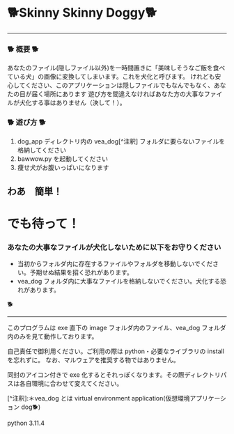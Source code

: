 # 🐕Skinny Skinny Doggy🐕

---

### 🐕 概要 🐕

あなたのファイル(隠しファイル以外)を一時間置きに「美味しそうなご飯を食べている犬」の画像に変換してしまいます。これを犬化と呼びます。
けれども安心してください、このアプリケーションは隠しファイルでもなんでもなく、あなたの目が届く場所にあります
遊び方を間違えなければあなた方の大事なファイルが犬化する事はありません（決して！）。

### 🐕 遊び方 🐕

1. dog_app ディレクトリ内の vea_dog\[^注釈] フォルダに要らないファイルを格納してください
2. bawwow.py を起動してください
3. 痩せ犬がお腹いっぱいになります

## わあ　簡単！
# **でも待って！**

### あなたの大事なファイルが犬化しないために以下をお守りください

- 当初からフォルダ内に存在するファイルやフォルダを移動しないでください。予期せぬ結果を招く恐れがあります。
- vea_dog フォルダ内に大事なファイルを格納しないでください。犬化する恐れがあります。

🐕

---

このプログラムは exe 直下の image フォルダ内のファイル、vea_dog フォルダ内のみを見て動作しております。

自己責任で御利用ください。ご利用の際は python・必要なライブラリの install を忘れずに。
なお、マルウェアを推奨する物ではありません。

同封のアイコン付きで exe 化するとそれっぽくなります。その際ディレクトリパスは各自環境に合わせて変えてください。

\[^注釈]:＊vea_dog とは
virtual environment application(仮想環境アプリケーション dog🐕)

python 3.11.4
